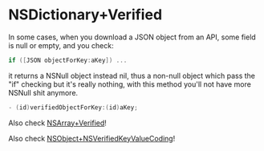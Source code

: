 NSDictionary+Verified
================

In some cases, when you download a JSON object from an API, some field is null or empty, and you check:
```objective-c
if ([JSON objectForKey:aKey]) ...
```
it returns a NSNull object instead nil, thus a non-null object which pass the "if" checking but it's really nothing,
with this method you'll not have more NSNull shit anymore.

```objective-c
- (id)verifiedObjectForKey:(id)aKey;
```

Also check [NSArray+Verified](https://github.com/alexruperez/NSArray-Verified)!

Also check [NSObject+NSVerifiedKeyValueCoding](https://github.com/alexruperez/NSObject-NSVerifiedKeyValueCoding)!
